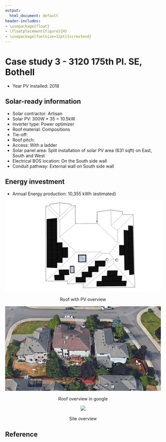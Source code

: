 ```yaml
---
output:
  html_document: default
header-includes:
- \usepackage{float}
- \floatplacement{figure}{H}
- \usepackage[fontsize=12pt]{scrextend}
---
```



# Case study 3 - 3120 175th Pl. SE, Bothell

* Year PV installed: 2018


## Solar-ready information 

* Solar contractor: Artisan
* Solar PV: 300W * 35 = 10.5kW
* Inverter type: Power optimizer
* Roof material: Compositions
* Tie-off: 
* Roof pitch: 
* Access: With a ladder
* Solar panel area: Split installation of solar PV area (631 sqft) on East, South and West 
* Electrical BOS location: On the South side wall
* Conduit pathway: External wall on South side wall 


## Energy investment

* Annual Energy production: 10,355 kWh (estimated)

<p align="center">
  <img src="Color OH.jpg">
</p>
<p align="center">Roof with PV overview <p align="center">

<p align="center">
  <img src="google.png">
</p>
<p align="center">Roof overview in google <p align="center">

<p align="center">
  <img src="DSC00072.jpg">
</p>
<p align="center">Site overview <p align="center">


## Reference

